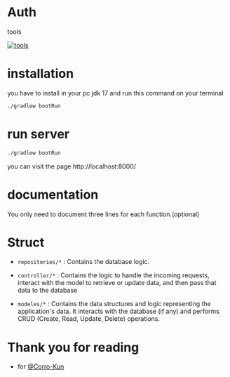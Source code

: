 # Auth

tools

[![tools](https://skillicons.dev/icons?i=spring)]()


# installation
you have to install in your pc jdk 17 and run this command on your terminal
```bash
./gradlew bootRun
```

# run server
```bash
./gradlew bootRun
```

you can visit the page http://localhost:8000/

# documentation
You only need to document three lines for each function.(optional)

# Struct

- `repositories/*` : Contains the database logic.

- `controller/*` : Contains the logic to handle the incoming requests, interact with the model to retrieve or update data, and then pass that data to the database

- `modeles/*` : Contains the data structures and logic representing the application's data. It interacts with the database (if any) and performs CRUD (Create, Read, Update, Delete) operations.


# Thank you for reading
- for [@Corro-Kun](https://github.com/Corro-Kun)



